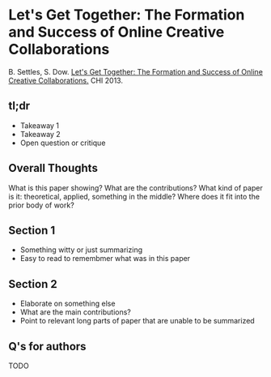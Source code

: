 # Let's Get Together: The Formation and Success of Online Creative Collaborations

B. Settles, S. Dow.  [Let's Get Together: The Formation and Success of Online Creative Collaborations.](http://burrsettles.com/pub/settles.chi13.pdf) CHI 2013.

## tl;dr
 - Takeaway 1
 - Takeaway 2
 - Open question or critique

## Overall Thoughts
What is this paper showing? What are the contributions? What kind of paper is it: theoretical, applied, something in the middle? Where does it fit into the prior body of work?

## Section 1
 - Something witty or just summarizing
 - Easy to read to remembmer what was in this paper

## Section 2
 - Elaborate on something else
 - What are the main contributions?
 - Point to relevant long parts of paper that are unable to be summarized


## Q's for authors
TODO